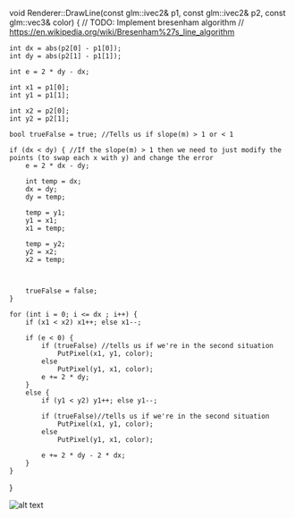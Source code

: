 void Renderer::DrawLine(const glm::ivec2& p1, const glm::ivec2& p2, const glm::vec3& color)
{
	// TODO: Implement bresenham algorithm
	// https://en.wikipedia.org/wiki/Bresenham%27s_line_algorithm

	int dx = abs(p2[0] - p1[0]);
	int dy = abs(p2[1] - p1[1]);

	int e = 2 * dy - dx;

	int x1 = p1[0];
	int y1 = p1[1];

	int x2 = p2[0];
	int y2 = p2[1];

	bool trueFalse = true; //Tells us if slope(m) > 1 or < 1

	if (dx < dy) { //If the slope(m) > 1 then we need to just modify the points (to swap each x with y) and change the error  
		e = 2 * dx - dy;

		int temp = dx; 
		dx = dy;
		dy = temp;

		temp = y1;
		y1 = x1;
		x1 = temp;

		temp = y2;
		y2 = x2;
		x2 = temp;



		trueFalse = false;
	}

	for (int i = 0; i <= dx ; i++) {
		if (x1 < x2) x1++; else x1--;
		
		if (e < 0) {
			if (trueFalse) //tells us if we're in the second situation
				PutPixel(x1, y1, color);
			else
				PutPixel(y1, x1, color);
			e += 2 * dy;
		}
		else {
			if (y1 < y2) y1++; else y1--;

			if (trueFalse)//tells us if we're in the second situation
				PutPixel(x1, y1, color);
			else
				PutPixel(y1, x1, color);

			e += 2 * dy - 2 * dx;
		}
	}
}

![alt text](Screenshot(65).png)